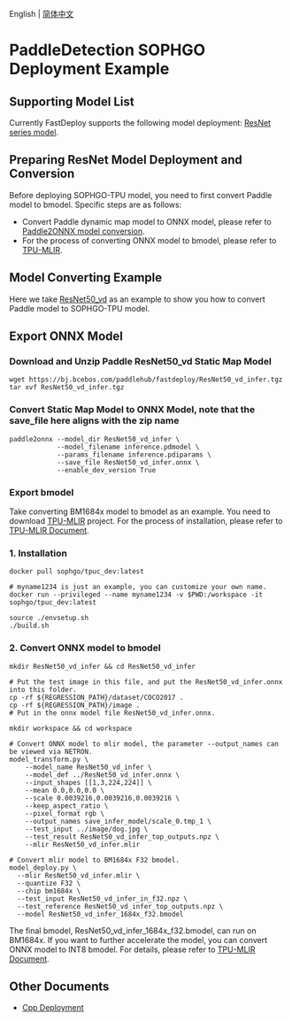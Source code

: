 English | [简体中文](README_CN.md)
# PaddleDetection SOPHGO Deployment Example

## Supporting Model List

Currently FastDeploy supports the following model deployment: [ResNet series model](https://github.com/PaddlePaddle/PaddleClas/blob/release/2.4/docs/en/models/ResNet_and_vd_en.md).

## Preparing ResNet Model Deployment and Conversion

Before deploying SOPHGO-TPU model, you need to first convert Paddle model to bmodel. Specific steps are as follows:
- Convert Paddle dynamic map model to ONNX model, please refer to [Paddle2ONNX model conversion](https://github.com/PaddlePaddle/Paddle2ONNX/tree/develop/model_zoo/classification).
- For the process of converting ONNX model to bmodel, please refer to [TPU-MLIR](https://github.com/sophgo/tpu-mlir).

## Model Converting Example

Here we take [ResNet50_vd](https://bj.bcebos.com/paddlehub/fastdeploy/ResNet50_vd_infer.tgz) as an example to show you how to convert Paddle model to SOPHGO-TPU model.

## Export ONNX Model

### Download and Unzip Paddle ResNet50_vd Static Map Model
```shell
wget https://bj.bcebos.com/paddlehub/fastdeploy/ResNet50_vd_infer.tgz
tar xvf ResNet50_vd_infer.tgz
```

### Convert Static Map Model to ONNX Model, note that the save_file here aligns with the zip name
```shell
paddle2onnx --model_dir ResNet50_vd_infer \
            --model_filename inference.pdmodel \
            --params_filename inference.pdiparams \
            --save_file ResNet50_vd_infer.onnx \
            --enable_dev_version True
```
### Export bmodel

Take converting BM1684x model to bmodel as an example. You need to download [TPU-MLIR](https://github.com/sophgo/tpu-mlir) project. For the process of installation, please refer to [TPU-MLIR Document](https://github.com/sophgo/tpu-mlir/blob/master/README.md).
### 1.	Installation
``` shell
docker pull sophgo/tpuc_dev:latest

# myname1234 is just an example, you can customize your own name.
docker run --privileged --name myname1234 -v $PWD:/workspace -it sophgo/tpuc_dev:latest

source ./envsetup.sh
./build.sh
```

### 2.	Convert ONNX model to bmodel
``` shell
mkdir ResNet50_vd_infer && cd ResNet50_vd_infer

# Put the test image in this file, and put the ResNet50_vd_infer.onnx into this folder.
cp -rf ${REGRESSION_PATH}/dataset/COCO2017 .
cp -rf ${REGRESSION_PATH}/image .
# Put in the onnx model file ResNet50_vd_infer.onnx.

mkdir workspace && cd workspace

# Convert ONNX model to mlir model, the parameter --output_names can be viewed via NETRON.
model_transform.py \
    --model_name ResNet50_vd_infer \
    --model_def ../ResNet50_vd_infer.onnx \
    --input_shapes [[1,3,224,224]] \
    --mean 0.0,0.0,0.0 \
    --scale 0.0039216,0.0039216,0.0039216 \
    --keep_aspect_ratio \
    --pixel_format rgb \
    --output_names save_infer_model/scale_0.tmp_1 \
    --test_input ../image/dog.jpg \
    --test_result ResNet50_vd_infer_top_outputs.npz \
    --mlir ResNet50_vd_infer.mlir

# Convert mlir model to BM1684x F32 bmodel.
model_deploy.py \
  --mlir ResNet50_vd_infer.mlir \
  --quantize F32 \
  --chip bm1684x \
  --test_input ResNet50_vd_infer_in_f32.npz \
  --test_reference ResNet50_vd_infer_top_outputs.npz \
  --model ResNet50_vd_infer_1684x_f32.bmodel
```
The final bmodel, ResNet50_vd_infer_1684x_f32.bmodel, can run on BM1684x. If you want to further accelerate the model, you can convert ONNX model to INT8 bmodel. For details, please refer to [TPU-MLIR Document](https://github.com/sophgo/tpu-mlir/blob/master/README.md).

## Other Documents
- [Cpp Deployment](./cpp)
